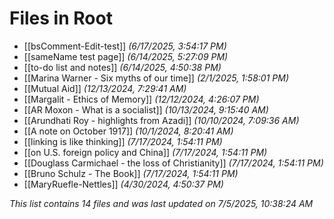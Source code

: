 # Files in Root

- [[bsComment-Edit-test]] *(6/17/2025, 3:54:17 PM)*
- [[sameName test page]] *(6/14/2025, 5:27:09 PM)*
- [[to-do list and notes]] *(6/14/2025, 4:50:38 PM)*
- [[Marina Warner - Six myths of our time]] *(2/1/2025, 1:58:01 PM)*
- [[Mutual Aid]] *(12/13/2024, 7:29:41 AM)*
- [[Margalit - Ethics of Memory]] *(12/12/2024, 4:26:07 PM)*
- [[AR Moxon - What is a socialist]] *(10/13/2024, 9:15:40 AM)*
- [[Arundhati Roy - highlights from Azadi]] *(10/10/2024, 7:09:36 AM)*
- [[A note on October 1917]] *(10/1/2024, 8:20:41 AM)*
- [[linking is like thinking]] *(7/17/2024, 1:54:11 PM)*
- [[on U.S. foreign policy and China]] *(7/17/2024, 1:54:11 PM)*
- [[Douglass Carmichael - the loss of Christianity]] *(7/17/2024, 1:54:11 PM)*
- [[Bruno Schulz - The Book]] *(7/17/2024, 1:54:11 PM)*
- [[MaryRuefle-Nettles]] *(4/30/2024, 4:50:37 PM)*

*This list contains 14 files and was last updated on 7/5/2025, 10:38:24 AM*